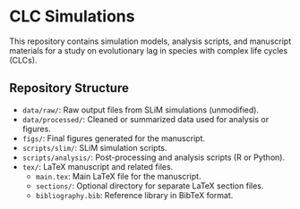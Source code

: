 # CLC Simulations

This repository contains simulation models, analysis scripts, and manuscript materials for a study on evolutionary lag in species with complex life cycles (CLCs).

## Repository Structure

- `data/raw/`: Raw output files from SLiM simulations (unmodified).
- `data/processed/`: Cleaned or summarized data used for analysis or figures.
- `figs/`: Final figures generated for the manuscript.
- `scripts/slim/`: SLiM simulation scripts.
- `scripts/analysis/`: Post-processing and analysis scripts (R or Python).
- `tex/`: LaTeX manuscript and related files.
  - `main.tex`: Main LaTeX file for the manuscript.
  - `sections/`: Optional directory for separate LaTeX section files.
  - `bibliography.bib`: Reference library in BibTeX format.